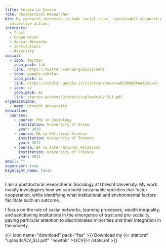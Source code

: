 ```yaml
---
title: Sergio Lo Iacono
role: Postdoctoral Researcher
bio: My research interests include social trust, sustainable cooperation, and
  collective action.
interests:
  - Trust
  - Cooperation
  - Social Networks
  - Institutions
  - Diversity
social:
  - icon: twitter
    icon_pack: fab
    link: https://twitter.com/SergioLoIacono1
  - icon: google-scholar
    icon_pack: ai
    link: https://scholar.google.it/citations?user=wR20BhQAAAAJ&hl=en
  - icon: cv
    icon_pack: ai
    link: starter-academic2/static/uploads/CV_SLI.pdf
organizations:
  - name: Utrecht University
education:
  courses:
    - course: PhD in Sociology
      institution: University of Essex
      year: 2018
    - course: MA in Political Science
      institution: University of Toronto
      year: 2012
    - course: BA in International Relations
      institution: University of Trieste
      year: 2011
email: ""
superuser: true
highlight_name: false
---
```

I am a postdoctoral researcher in Sociology at Utrecht University. My work mostly investigates how we can build sustainable societies that foster cooperation, while identifying what institutional and environmental factors facilitate such an outcome. 

I focus on the role of social networks, learning processes, wealth inequality, and sanctioning institutions in the emergence of trust and pro-sociality, paying particular attention to discriminated minorities and their integration in the society. 

{{< icon name="download" pack="fas" >}} Download my {{< staticref "uploads/CV_SLI.pdf" "newtab" >}}CV{{< /staticref >}}.
